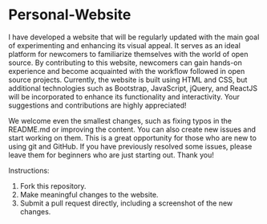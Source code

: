 # Personal-Website
I have developed a website that will be regularly updated with the main goal of experimenting and enhancing its visual appeal. It serves as an ideal platform for newcomers to familiarize themselves with the world of open source. By contributing to this website, newcomers can gain hands-on experience and become acquainted with the workflow followed in open source projects. Currently, the website is built using HTML and CSS, but additional technologies such as Bootstrap, JavaScript, jQuery, and ReactJS will be incorporated to enhance its functionality and interactivity. Your suggestions and contributions are highly appreciated!

We welcome even the smallest changes, such as fixing typos in the README.md or improving the content. You can also create new issues and start working on them. This is a great opportunity for those who are new to using git and GitHub. If you have previously resolved some issues, please leave them for beginners who are just starting out. Thank you!

Instructions:

1. Fork this repository.
2. Make meaningful changes to the website.
3. Submit a pull request directly, including a screenshot of the new changes.
